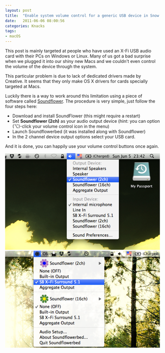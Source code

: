 ```yaml
---
layout: post
title:  "Enable system volume control for a generic USB device in Snow Leopard"
date:   2011-06-06 08:00:56
categories: Knacks
tags:
- macOS
---
```


This post is mainly targeted at people who have used an X-Fi USB audio card
with their PCs on Windows or Linux. Many of us got a bad surprise when we
plugged it into our shiny new Macs and we couldn't even control the volume of
the device through the system.

This particular problem is due to lack of dedicated drivers made by Creative.
It seems that they only make OS X drivers for cards specially targeted at Macs.

Luckily there is a way to work around this limitation using a piece of software called [Soundflower][soundflower]. The procedure is very simple, just follow the four steps here:

[soundflower]: http://cycling74.com/products/soundflower/ "Soundflower homepage"


- Download and install SoundFlower (this might require a restart)
- Set **Soundflower (2ch)** as your audio output device (hint: you can option (⌥)-click your volume control icon in the menu)
- Launch Soundflowerbed (it was installed along with Soundflower)
- In the 2 channel device output options select your USB card.

And it is done, you can happily use your volume control buttons once again.

![system-output]
![soundflower-output]

[system-output]: /images/soundflower-volume/soundflower_system_output_settings.png "Set system output to Soundflower (2ch)"
[soundflower-output]: /images/soundflower-volume/soundflower_driver_settings.png "Set Soundflower output to your USB card"


